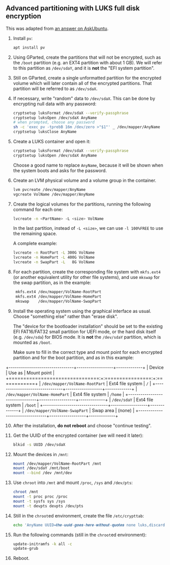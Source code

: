 Advanced partitioning with LUKS full disk encryption
----------------------------------------------------

This was adapted from [an answer on AskUbuntu](https://askubuntu.com/questions/293028/how-can-i-install-ubuntu-encrypted-with-luks-with-dual-boot).

1. Install `pv`:

    ```bash
    apt install pv
    ```

2. Using GParted, create the partitions that will not be encrypted,
	such as the `/boot` partition (e.g. an EXT4 partition with about
	1 GB). We will refer to this partition as `/dev/sdaY`, and it is **not**
  the "EFI system partition".

3. Still on GParted, create a single unformatted partition for the
    encrypted volume which will later contain all of the encrypted
    partitions. That partition will be referred to as `/dev/sdaX`.

4. If necessary, write "random" data to `/dev/sdaX`. This can be done
     by encrypting null data with any password:

     ```bash
     cryptsetup luksFormat /dev/sdaX --verify-passphrase
     cryptsetup luksOpen /dev/sdaX AnyName
     # when prompted, choose any password
     sh -c 'exec pv -tprebB 16m /dev/zero >"$1"' _ /dev/mapper/AnyName
     cryptsetup luksClose AnyName
	 ```

5. Create a LUKS container and open it:

     ```bash
     cryptsetup luksFormat /dev/sdaX --verify-passphrase
     cryptsetup luksOpen /dev/sdaX AnyName
     ```
    Choose a good name to replace `AnyName`, because it will be shown
    when the system boots and asks for the password.

6. Create an LVM physical volume and a volume group in the container.

      ```bash
      lvm pvcreate /dev/mapper/AnyName
      vgcreate VolName /dev/mapper/AnyName
      ```

7. Create the logical volumes for the partitions, running the
      following command for each one:

      ```bash
      lvcreate -n <PartName> -L <size> VolName
      ```

      In the last partition, instead of `-L <size>`, we can use `-l
	  100%FREE` to use the remaining space.

      A complete example:

      ```bash
      lvcreate -n RootPart -L 300G VolName
      lvcreate -n HomePart -L 400G VolName
      lvcreate -n SwapPart -L   8G VolName
      ```

8. For each partition, create the corresponding file system with
     `mkfs.ext4` (or another equivalent utility for other file systems),
     and use `mkswap` for the swap partition, as in the example:

     ```bash
      mkfs.ext4 /dev/mapper/VolName-RootPart
      mkfs.ext4 /dev/mapper/VolName-HomePart
      mkswap    /dev/mapper/VolName-SwapPart
      ```

9. Install the operating system using the graphical interface as usual.
    Choose "something else" rather than "erase disk".

    The "device for the bootloader installation" should
    be set to the existing EFI FAT16/FAT32 small partition for UEFI mode,
    or the hard disk itself (e.g. `/dev/sda`) for BIOS mode. It is **not**
    the `/dev/sdaY` partition, which is mounted as `/boot`.

    Make sure to fill in the correct type and mount point for each encrypted
    partition and for the boot partition, and as in this example:

+--------------------------------+------------------+-------------+
| Device                         | Use as           | Mount point |
+===============================:+:================:+:============+
| `/dev/mapper/VolName-RootPart` | Ext4 file system | `/`         |
+--------------------------------+------------------+-------------+
| `/dev/mapper/VolName-HomePart` | Ext4 file system | `/home`     |
+--------------------------------+------------------+-------------+
| `/dev/sdaY`                    | Ext4 file system | `/boot`     |
+--------------------------------+------------------+-------------+
| `/dev/mapper/VolName-SwapPart` | Swap area        | (none)      |
+--------------------------------+------------------+-------------+


10. After the installation, **do not reboot** and choose
    "continue testing".

11. Get the UUID of the encrypted container (we will need it later):

    ```bash
    blkid -s UUID /dev/sdaX
    ```

12. Mount the devices in `/mnt`:

    ```bash
    mount /dev/mapper/VolName-RootPart /mnt
	mount /dev/sdaY /mnt/boot
	mount --bind /dev /mnt/dev
	```

13. Use `chroot` into `/mnt` and mount `/proc`, `/sys` and `/dev/pts`:

    ```bash
	chroot /mnt
	mount -t proc proc /proc
    mount -t sysfs sys /sys
    mount -t devpts devpts /dev/pts
    ```

14. Still in the `chroot`ed environment, create the file `/etc/crypttab`:

    ```bash
    echo 'AnyName UUID=𝒕𝒉𝒆-𝒖𝒖𝒊𝒅-𝒈𝒐𝒆𝒔-𝒉𝒆𝒓𝒆-𝒘𝒊𝒕𝒉𝒐𝒖𝒕-𝒒𝒖𝒐𝒕𝒆𝒔 none luks,discard' > /etc/crypttab
    ```

15. Run the following commands (still in the `chroot`ed environment):

    ```bash
    update-initramfs -k all -c
    update-grub
    ```

16. Reboot. 
